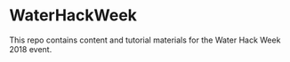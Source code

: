 # WaterHackWeek

This repo contains content and tutorial materials for the Water Hack Week 2018 event. 
